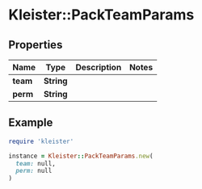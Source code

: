 # Kleister::PackTeamParams

## Properties

| Name | Type | Description | Notes |
| ---- | ---- | ----------- | ----- |
| **team** | **String** |  |  |
| **perm** | **String** |  |  |

## Example

```ruby
require 'kleister'

instance = Kleister::PackTeamParams.new(
  team: null,
  perm: null
)
```

